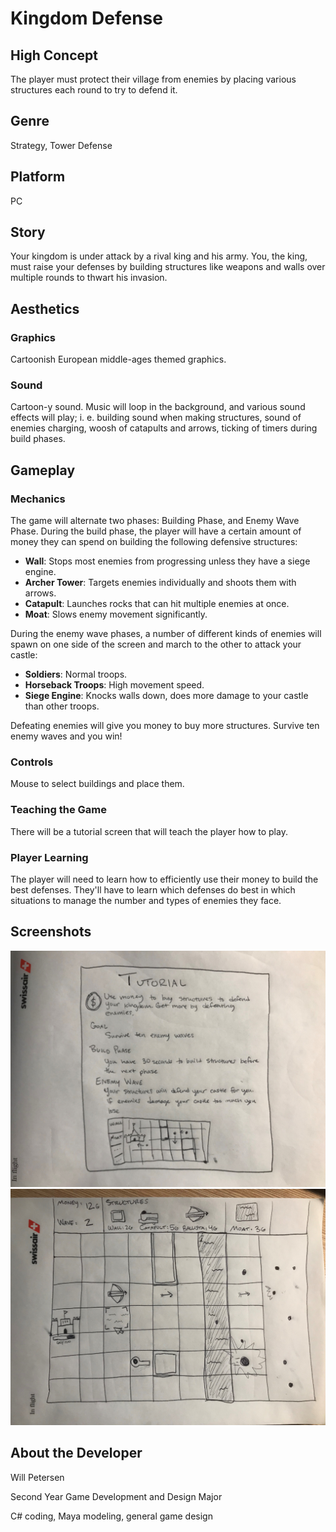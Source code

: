 # Kingdom Defense

## High Concept
The player must protect their village from enemies by placing various structures each round to try to defend it.

## Genre
Strategy, Tower Defense

## Platform
PC

## Story
Your kingdom is under attack by a rival king and his army. You, the king, must raise your defenses by building structures like weapons and walls over multiple rounds to thwart his invasion.

## Aesthetics
### Graphics
Cartoonish European middle-ages themed graphics.
### Sound
Cartoon-y sound. Music will loop in the background, and various sound effects will play; i. e. building sound when making structures, sound
of enemies charging, woosh of catapults and arrows, ticking of timers during build phases.

## Gameplay
### Mechanics
The game will alternate two phases: Building Phase, and Enemy Wave Phase. During the build phase, the player will have a certain amount of
money they can spend on building the following defensive structures:
- **Wall**: Stops most enemies from progressing unless they have a siege engine.
- **Archer Tower**: Targets enemies individually and shoots them with arrows.
- **Catapult**: Launches rocks that can hit multiple enemies at once.
- **Moat**: Slows enemy movement significantly.

During the enemy wave phases, a number of different kinds of enemies will spawn on one side of the screen and march to the other to
attack your castle:
- **Soldiers**: Normal troops.
- **Horseback Troops**: High movement speed.
- **Siege Engine**: Knocks walls down, does more damage to your castle than other troops.

Defeating enemies will give you money to buy more structures. Survive ten enemy waves and you win!
### Controls
Mouse to select buildings and place them.
### Teaching the Game
There will be a tutorial screen that will teach the player how to play.
### Player Learning
The player will need to learn how to efficiently use their money to build the best defenses. They'll have to learn which defenses do
best in which situations to manage the number and types of enemies they face.

## Screenshots
![Tutorial Image](https://github.com/Subzero6671/hello-world/blob/master/tutorial_image.jpg)
![Gameplay Image](https://github.com/Subzero6671/hello-world/blob/master/game_image.jpg)

## About the Developer
Will Petersen

Second Year Game Development and Design Major

C# coding, Maya modeling, general game design
